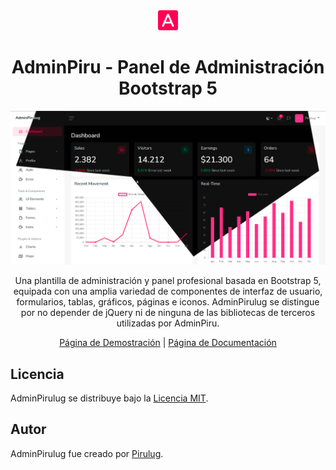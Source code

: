 <div align="center">
  <img src="./src/img/logo.png" alt="Logo">
</div>

<h1 align="center">AdminPiru - Panel de Administración Bootstrap 5</h1>

<p align="center">
  <img src="./src/img/background.png" alt="AdminPirulug">
</p>

<p align="center">Una plantilla de administración y panel profesional basada en Bootstrap 5, equipada con una amplia variedad de componentes de interfaz de usuario, formularios, tablas, gráficos, páginas e iconos. AdminPirulug se distingue por no depender de jQuery ni de ninguna de las bibliotecas de terceros utilizadas por AdminPiru.</p>

<p align="center">
	<a href="https://pirulug.github.io/adminpiru-bootstrap-5-dashboard/">Página de Demostración</a> | 
	<a href="https://pirulug.github.io/adminpiru-bootstrap-5-dashboard/">Página de Documentación</a>
</p>

## Licencia

AdminPirulug se distribuye bajo la [Licencia MIT](./LICENSE).

## Autor

AdminPirulug fue creado por <a href="https://github.com/pirulug">Pirulug</a>.
